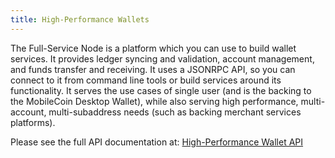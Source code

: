 ```yaml
---
title: High-Performance Wallets
---
```

The Full-Service Node is a platform which you can use to build wallet services. It provides ledger syncing and validation, account management, and funds transfer and receiving. It uses a JSONRPC API, so you can connect to it from command line tools or build services around its functionality. It serves the use cases of single user (and is the backing to the MobileCoin Desktop Wallet), while also serving high performance, multi-account, multi-subaddress needs (such as backing merchant services platforms).

Please see the full API documentation at: [High-Performance Wallet API](https://mobilecoin.gitbook.io/full-service-api/)
